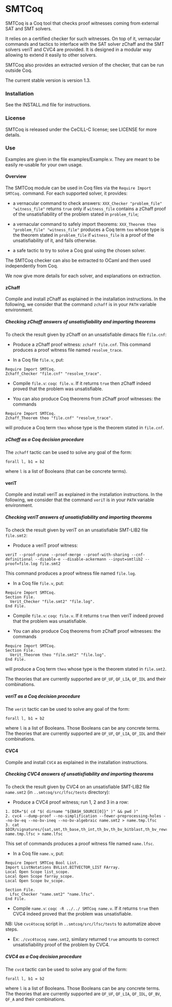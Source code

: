# SMTCoq

SMTCoq is a Coq tool that checks proof witnesses coming from external
SAT and SMT solvers.

It relies on a certified checker for such witnesses. On top of it,
vernacular commands and tactics to interface with the SAT solver zChaff
and the SMT solvers veriT and CVC4 are provided. It is designed in a modular way
allowing to extend it easily to other solvers.

SMTCoq also provides an extracted version of the checker, that can be
run outside Coq.

The current stable version is version 1.3.


### Installation

See the INSTALL.md file for instructions.


### License

SMTCoq is released under the CeCILL-C license; see LICENSE for more
details.


### Use

Examples are given in the file examples/Example.v. They are meant to be
easily re-usable for your own usage.


#### Overview

The SMTCoq module can be used in Coq files via the `Require Import
SMTCoq.` command. For each supported solver, it provides:

- a vernacular command to check answers:
  `XXX_Checker "problem_file" "witness_file"` returns `true` only if
  `witness_file` contains a zChaff proof of the unsatisfiability of the
  problem stated in `problem_file`;

- a vernacular command to safely import theorems:
  `XXX_Theorem theo "problem_file" "witness_file"` produces a Coq term
  `teo` whose type is the theorem stated in `problem_file` if
  `witness_file` is a proof of the unsatisfiability of it, and fails
  otherwise.

- a safe tactic to try to solve a Coq goal using the chosen solver.

The SMTCoq checker can also be extracted to OCaml and then used
independently from Coq.

We now give more details for each solver, and explanations on
extraction.


#### zChaff

Compile and install zChaff as explained in the installation
instructions. In the following, we consider that the command `zchaff` is
in your `PATH` variable environment.


##### Checking zChaff answers of unsatisfiability and importing theorems

To check the result given by zChaff on an unsatisfiable dimacs file
`file.cnf`:

- Produce a zChaff proof witness: `zchaff file.cnf`. This command
  produces a proof witness file named `resolve_trace`.

- In a Coq file `file.v`, put:
```
Require Import SMTCoq.
Zchaff_Checker "file.cnf" "resolve_trace".
```

- Compile `file.v`: `coqc file.v`. If it returns `true` then zChaff
  indeed proved that the problem was unsatisfiable.

- You can also produce Coq theorems from zChaff proof witnesses: the
  commands
```
Require Import SMTCoq.
Zchaff_Theorem theo "file.cnf" "resolve_trace".
```
will produce a Coq term `theo` whose type is the theorem stated in
`file.cnf`.


##### zChaff as a Coq decision procedure

The `zchaff` tactic can be used to solve any goal of the form:
```
forall l, b1 = b2
```
where `l` is a list of Booleans (that can be concrete terms).


#### veriT

Compile and install veriT as explained in the installation instructions.
In the following, we consider that the command `veriT` is in your `PATH`
variable environment.


##### Checking veriT answers of unsatisfiability and importing theorems

To check the result given by veriT on an unsatisfiable SMT-LIB2 file
`file.smt2`:

- Produce a veriT proof witness:
```
veriT --proof-prune --proof-merge --proof-with-sharing --cnf-definitional --disable-e --disable-ackermann --input=smtlib2 --proof=file.log file.smt2
```
This command produces a proof witness file named `file.log`.

- In a Coq file `file.v`, put:
```
Require Import SMTCoq.
Section File.
  Verit_Checker "file.smt2" "file.log".
End File.
```

- Compile `file.v`: `coqc file.v`. If it returns `true` then veriT
  indeed proved that the problem was unsatisfiable.

- You can also produce Coq theorems from zChaff proof witnesses: the
  commands
```
Require Import SMTCoq.
Section File.
  Verit_Theorem theo "file.smt2" "file.log".
End File.
```
will produce a Coq term `theo` whose type is the theorem stated in
`file.smt2`.

The theories that are currently supported are `QF_UF`, `QF_LIA`,
`QF_IDL` and their combinations.


##### veriT as a Coq decision procedure

The `verit` tactic can be used to solve any goal of the form:
```
forall l, b1 = b2
```
where `l` is a list of Booleans. Those Booleans can be any concrete
terms. The theories that are currently supported are `QF_UF`, `QF_LIA`,
`QF_IDL` and their combinations.

#### CVC4

Compile and install `CVC4` as explained in the installation instructions.

##### Checking CVC4 answers of unsatisfiability and importing theorems

To check the result given by CVC4 on an unsatisfiable SMT-LIB2 file
`name.smt2` (in `..smtcoq/src/lfsc/tests` directory):

- Produce a CVC4 proof witness; run 1, 2 and 3 in a row:

```
1. DIR="$( cd "$( dirname "${BASH_SOURCE[0]}" )" && pwd )"
2. cvc4 --dump-proof --no-simplification --fewer-preprocessing-holes --no-bv-eq --no-bv-ineq --no-bv-algebraic name.smt2 > name.tmp.lfsc
3. cat $DIR/signatures/{sat,smt,th_base,th_int,th_bv,th_bv_bitblast,th_bv_rewrites,th_arrays}.plf name.tmp.lfsc > name.lfsc
```

This set of commands produces a proof witness file named `name.lfsc`.

- In a Coq file `name.v`, put:
```
Require Import SMTCoq Bool List.
Import ListNotations BVList.BITVECTOR_LIST FArray.
Local Open Scope list_scope.
Local Open Scope farray_scope.
Local Open Scope bv_scope.

Section File.
  Lfsc_Checker "name.smt2" "name.lfsc".
End File.
```

- Compile `name.v`: `coqc -R ../../ SMTCoq name.v`. If it returns `true` then CVC4 indeed proved that the problem was unsatisfiable.

NB: Use `cvc4tocoq` script in `..smtcoq/src/lfsc/tests` to automatize above steps.

- Ex: `./cvc4tocoq name.smt2`, similary returned `true` amounts to correct unsatisfiability proof of the problem by CVC4.

##### CVC4 as a Coq decision procedure

The `cvc4` tactic can be used to solve any goal of the form:
```
forall l, b1 = b2
```
where `l` is a list of Booleans. Those Booleans can be any concrete
terms. The theories that are currently supported are `QF_UF`, `QF_LIA`,
`QF_IDL`, `QF_BV`, `QF_A` and their combinations.

